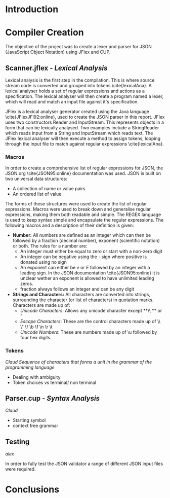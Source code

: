 # Introduction

# Compiler Creation

The objective of the project was to create a lexer and parser for JSON (JavaScript Object Notation) using JFlex and CUP.

## Scanner.jflex - *Lexical Analysis*

Lexical analysis is the first step in the compilation. This is where source stream code is converted and grouped into tokens \cite{lexicalAna}. A lexical analyser holds a set of regular expressions and actions as a specification. The lexical analyser will then create a program named a lexer, which will read and match an input file against it's specification.

JFlex is a lexical analyser generator created using the Java language \cite{JFlexJFl92:online}, used to create the JSON parser in this report. JFlex uses two constructors Reader and InputStream. This represents objects in a form that can be lexically analysed. Two examples include a StringReader which reads input from a String and InputStream which reads text. The JFlex lexical analyser will then execute a method to assign tokens, looping through the input file to match against regular expressions \cite{lexicalAna}.

### Macros

In order to create a comprehensive list of regular expressions for JSON, the JSON.org \cite{JSON95:online} documentation was used. JSON is built on two universal data structures:
- A collection of name or value pairs
- An ordered list of value

The forms of these structures were used to create the list of regular expressions. Macros were used to break down and generalise regular expressions, making them both readable and simple. The REGEX language is used to keep syntax simple and encapsulate the regular expressions. The following macros and a description of their definition is given:

- **Number:** All numbers are defined as an integer which can then be followed by a fraction (decimal number), exponent (scientific notation) or both. The rules for a number are:
    - An integer must either be equal to zero or start with a non-zero digit
    - An integer can be negative using the *-* sign where positive is donated using no sign
    - An exponent can either be *e* or *E* followed by an integer with a leading sign. In the JSON documentation \cite{JSON95:online} it is unclear wether an exponent is allowed to have unlimited leading zeros.
    - fraction always follows an integer and can be any digit
- **Strings and Characters:** All characters are converted into strings, surrounding the character (or list of characters) in quotation marks. Characters are made up of:
    - *Unicode Characters*: Allows any unicode character except **\\\ ** or "
    - *Escape Characters*: These are the control characters made up of \\\ \\" \\/ \\b \\f \\n \\r \\t
    - *Unicode Numbers*: These are numbers made up of \u followed by four hex digits.

### Tokens
*Claud
Sequence of characters that forms a unit in the grammar of the programming language*
 - Dealing with ambiguity
 - Token choices vs terminal/ non terminal

## Parser.cup - *Syntax Analysis*
*Claud*
 - Starting symbol
 - context free grammar

## Testing
*alex*

In order to fully test the JSON validator a range of different JSON input files were required.

# Conclusions
